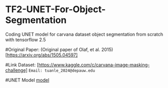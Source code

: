 # TF2-UNET-For-Object-Segmentation
Coding UNET model for carvana dataset object segmentation from scratch with tensorflow 2.5

#Original Paper: (Original paper of Olaf, et al. 2015)[https://arxiv.org/abs/1505.04597]

#Link Dataset: [https://www.kaggle.com/c/carvana-image-masking-challenge]
`Email: tuanle_2024@depauw.edu`

#UNET Model
[model](https://www.researchgate.net/publication/323770954/figure/fig3/AS:631597221044226@1527595920172/U-Net-architecture-The-gray-arrows-represent-the-skip-connections-from-encoder-to-the.png)
